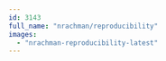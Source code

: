 ```yaml
---
id: 3143
full_name: "nrachman/reproducibility"
images: 
  - "nrachman-reproducibility-latest"
---
```


